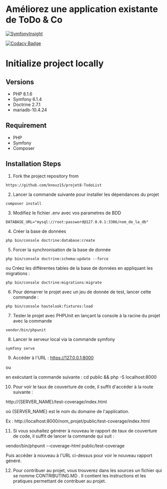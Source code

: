 # Améliorez une application existante de ToDo & Co


[![SymfonyInsight](https://insight.symfony.com/projects/7a29dd28-b529-4a40-aa4f-cb4d5e780faf/big.svg)](https://insight.symfony.com/projects/7a29dd28-b529-4a40-aa4f-cb4d5e780faf)

[![Codacy Badge](https://app.codacy.com/project/badge/Grade/de2a2924e04d4179bed1c02e5d1573d5)](https://www.codacy.com/gh/knouz15/projet8-TodoList/dashboard?utm_source=github.com&amp;utm_medium=referral&amp;utm_content=knouz15/projet8-TodoList&amp;utm_campaign=Badge_Grade)


# Initialize project locally

## Versions
* PHP 8.1.6
* Symfony 6.1.4
* Doctrine 2.7.1
* mariadb-10.4.24

## Requirement
* PHP
* Symfony 
* Composer


## Installation Steps

1. Fork the project repository from 

````
https://github.com/knouz15/projet8-TodoList

````

2. Lancer la commande suivante pour installer les dépendances du projet 

````
composer install

````

3. Modifiez le fichier .env avec vos parametres de BDD

````
DATABASE_URL="mysql://root:password@127.0.0.1:3306/nom_de_la_db" 

````

4. Créer la base de données

````
php bin/console doctrine:database:create

````

5. Forcer la synchronisation de la base de donnée

````
php bin/console doctrine:schema:update --force

````
ou Créez les différentes tables de la base de données en appliquant les migrations :

    php bin/console doctrine:migrations:migrate


6. Pour démarrer le projet avec un jeu de donnée de test, lancer cette commande :

````
php bin/console hautelook:fixtures:load 

````

7. Tester le projet avec PHPUnit en lançant la console à la racine du projet avec la commande

````
vendor/bin/phpunit

````

8. Lancer le serveur local via la commande symfony

````
symfony serve

````

9. Accéder à l'URL : https://127.0.0.1:8000

ou

en exécutant la commande suivante : cd public && php -S localhost:8000


10. Pour voir le taux de couverture de code, il suffit d'accéder à la route suivante :

http://{SERVER_NAME}/test-coverage/index.html

où {SERVER_NAME} est le nom du domaine de l'application.

Ex : http://localhost:8000/nom_projet/public/test-coverage/index.html

11. Si vous souhaitez générer à nouveau le rapport de taux de couverture de code, il suffit de lancer la commande qui suit :

vendor/bin/phpunit --coverage-html public/test-coverage

Puis accéder à nouveau à l'URL ci-dessus pour voir le nouveau rapport généré.


12. Pour contribuer au projet, vous trouverez dans les sources un fichier qui se nomme CONTRIBUTING.MD . 
Il contient les instructions et les pratiques permettant de contribuer au projet.
